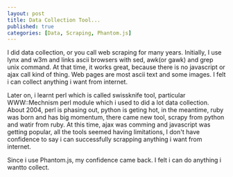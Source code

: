 ```yaml
---
layout: post
title: Data Collection Tool...
published: true
categories: [Data, Scraping, Phantom.js]
---
```


I did data collection, or you call web scraping for many years. Initially, I use lynx and w3m and links ascii browsers with sed, awk(or gawk) and grep unix command. At that time, it works great, because there is no javascript or ajax call kind of thing. Web pages are most ascii text and some images. I felt i can collect anything i want from internet. 

Later on, i learnt perl which is called swissknife tool, particular WWW::Mechnism perl module which i used to did a lot data collection. About 2004, perl is phasing out, python is geting hot, in the meantime, ruby was born and has big momentum, there came new tool, scrapy from python and watir from ruby. At this time, ajax was comming and javascript was getting popular, all the tools seemed having limitations, I don't have confidence to say i can successfully scrapping anything i want from internet.  

Since i use Phantom.js, my confidence came back. I felt i can do anything i wantto collect.  



